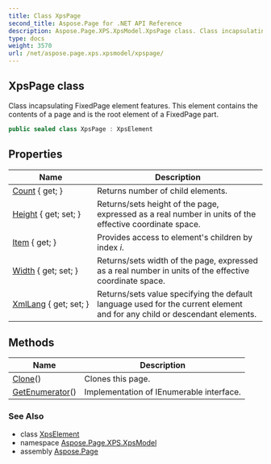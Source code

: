 ```yaml
---
title: Class XpsPage
second_title: Aspose.Page for .NET API Reference
description: Aspose.Page.XPS.XpsModel.XpsPage class. Class incapsulating FixedPage element features. This element contains the contents of a page and is the root element of a FixedPage part
type: docs
weight: 3570
url: /net/aspose.page.xps.xpsmodel/xpspage/
---
```

## XpsPage class

Class incapsulating FixedPage element features. This element contains the contents of a page and is the root element of a FixedPage part.

```csharp
public sealed class XpsPage : XpsElement
```

## Properties

| Name | Description |
| --- | --- |
| [Count](../../aspose.page.xps.xpsmodel/xpselement/count/) { get; } | Returns number of child elements. |
| [Height](../../aspose.page.xps.xpsmodel/xpspage/height/) { get; set; } | Returns/sets height of the page, expressed as a real number in units of the effective coordinate space. |
| [Item](../../aspose.page.xps.xpsmodel/xpselement/item/) { get; } | Provides access to element's children by index *i*. |
| [Width](../../aspose.page.xps.xpsmodel/xpspage/width/) { get; set; } | Returns/sets width of the page, expressed as a real number in units of the effective coordinate space. |
| [XmlLang](../../aspose.page.xps.xpsmodel/xpspage/xmllang/) { get; set; } | Returns/sets value specifying the default language used for the current element and for any child or descendant elements. |

## Methods

| Name | Description |
| --- | --- |
| [Clone](../../aspose.page.xps.xpsmodel/xpspage/clone/)() | Clones this page. |
| [GetEnumerator](../../aspose.page.xps.xpsmodel/xpselement/getenumerator/)() | Implementation of IEnumerable interface. |

### See Also

* class [XpsElement](../xpselement/)
* namespace [Aspose.Page.XPS.XpsModel](../../aspose.page.xps.xpsmodel/)
* assembly [Aspose.Page](../../)


